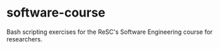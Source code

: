 software-course
===============

Bash scripting exercises for the ReSC's Software Engineering course for researchers.

